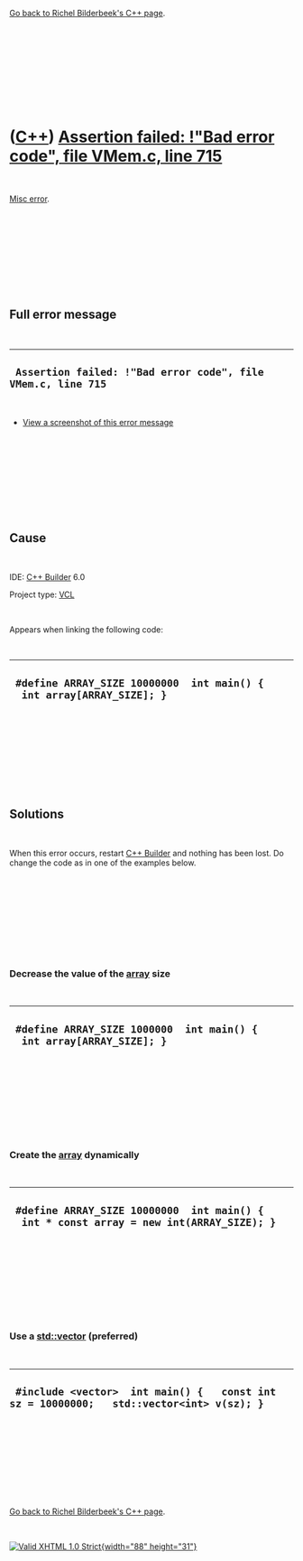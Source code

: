 

[Go back to Richel Bilderbeek's C++ page](Cpp.htm).

 

 

 

 

 

([C++](Cpp.htm)) [Assertion failed: !"Bad error code", file VMem.c, line 715](CppMiscErrorAssertionFailedBadErrorCodeVmemC.htm)
===============================================================================================================================

 

[Misc error](CppMiscError.htm).

 

 

 

 

 

Full error message
------------------

 

  ---------------------------------------------------------------
  ` Assertion failed: !"Bad error code", file VMem.c, line 715`
  ---------------------------------------------------------------

 

-   [View a screenshot of this error
    message](CppMiscErrorAssertionFailedBadErrorCodeVmemC.PNG)

 

 

 

 

 

Cause
-----

 

IDE: [C++ Builder](CppBuilder.htm) 6.0

Project type: [VCL](CppVcl.htm)

 

Appears when linking the following code:

 

  -------------------------------------------------------------------------
  ` #define ARRAY_SIZE 10000000  int main() {   int array[ARRAY_SIZE]; }`
  -------------------------------------------------------------------------

 

 

 

 

 

Solutions
---------

 

When this error occurs, restart [C++ Builder](CppBuilder.htm) and
nothing has been lost. Do change the code as in one of the examples
below.

 

 

 

 

 

### Decrease the value of the [array](CppArray.htm) size

 

  ------------------------------------------------------------------------
  ` #define ARRAY_SIZE 1000000  int main() {   int array[ARRAY_SIZE]; }`
  ------------------------------------------------------------------------

 

 

 

 

 

### Create the [array](CppArray.htm) dynamically

 

  -------------------------------------------------------------------------------------------
  ` #define ARRAY_SIZE 10000000  int main() {   int * const array = new int(ARRAY_SIZE); }`
  -------------------------------------------------------------------------------------------

 

 

 

 

 

### Use a [std::vector](CppVector.htm) (preferred)

 

  -------------------------------------------------------------------------------------------
  ` #include <vector>  int main() {   const int sz = 10000000;   std::vector<int> v(sz); }`
  -------------------------------------------------------------------------------------------

 

 

 

 

 

[Go back to Richel Bilderbeek's C++ page](Cpp.htm).



 

[![Valid XHTML 1.0 Strict](valid-xhtml10.png){width="88"
height="31"}](http://validator.w3.org/check?uri=referer)
